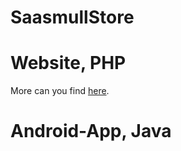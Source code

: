 # SaasmullStore

# Website, PHP

More can you find [here](https://github.com/Saasmull/SaasmullStore-Web).

# Android-App, Java
